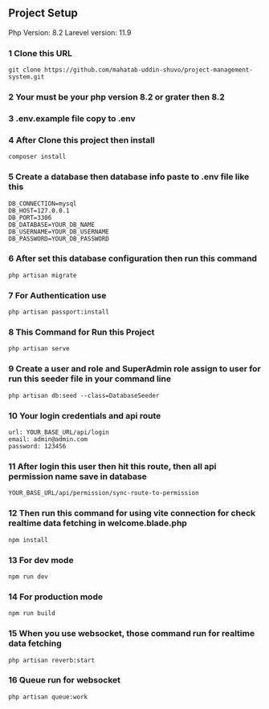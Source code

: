 ## Project Setup
Php Version: 8.2
Larevel version: 11.9 

### 1 Clone this URL
    git clone https://github.com/mahatab-uddin-shuvo/project-management-system.git
### 2 Your must be your php version 8.2 or grater then 8.2
### 3 .env.example file copy to .env 
### 4 After Clone this project then install 
    composer install
### 5 Create a database then database info paste to .env file like this 
    DB_CONNECTION=mysql
    DB_HOST=127.0.0.1
    DB_PORT=3306
    DB_DATABASE=YOUR_DB_NAME
    DB_USERNAME=YOUR_DB_USERNAME
    DB_PASSWORD=YOUR_DB_PASSWORD
    
### 6 After set this database configuration then run this command
    php artisan migrate
    
### 7 For Authentication use
    php artisan passport:install

### 8 This Command for Run this Project
    php artisan serve
    
### 9 Create a user and role and SuperAdmin role assign to user for run this seeder file in your command line
    php artisan db:seed --class=DatabaseSeeder 

### 10 Your login credentials and api route
    url: YOUR_BASE_URL/api/login
    email: admin@admin.com
    password: 123456
    
### 11 After login this user then hit this route, then all api permission name save in database
    YOUR_BASE_URL/api/permission/sync-route-to-permission 

### 12 Then run this command for using vite connection for check realtime data fetching in welcome.blade.php
    npm install
    
### 13 For dev mode 
    npm run dev
    
### 14 For production mode 
    npm run build
    
### 15 When you use websocket, those command run for realtime data fetching     
    php artisan reverb:start
    
### 16 Queue run for websocket
    php artisan queue:work



    

    



